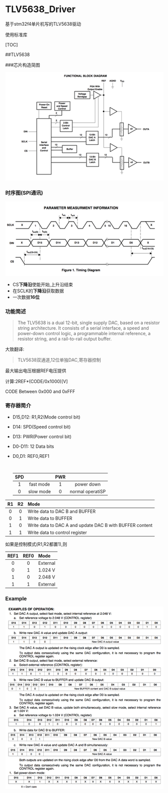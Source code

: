 # TLV5638_Driver

基于stm32f4单片机写的TLV5638驱动

使用标准库

[TOC]

##TLV5638

###芯片构造简图

![image-20180424213055979](https://github.com/Hehesheng/TLV5638_Driver/blob/master/README.assets/image-20180424213055979.png?raw=true)

### 时序图(SPI通讯)

![image-20180424213907834](https://github.com/Hehesheng/TLV5638_Driver/blob/master/README.assets/image-20180424213907834.png?raw=true)

- CS**下降沿**使能开始,上升沿结束
- 在SCLK的**下降沿**获取数据
- 一次数据**16位**

### 功能简述

> The TLV5638 is a dual 12-bit, single supply DAC, based on a resistor string architecture. It consists of a serial interface, a speed and power-down control logic, a programmable internal reference, a resistor string, and a rail-to-rail output buffer.

大致翻译:

> TLV5638双通道,12位单独DAC,寄存器控制

最大输出电压根据REF电压提供

计算:2REF*(CODE/0x1000)[V]

CODE Between 0x000 and 0xFFF

### 寄存器简介

- D15,D12: R1,R2(Mode control bit)

- D14: SPD(Speed control bit)

- D13: PWR(Power control bit)

- D0-D11: 12 Data bits

- D0,D1: REF0,REF1

  ​

  | SPD  |           | PWR  |                  |
  | :--: | :-------: | :--: | :--------------: |
  |  1   | fast mode |  1   |    power down    |
  |  0   | slow mode |  0   | normal operatiSP |

|  R1  |  R2  | Mode                                                     |
| :--: | :--: | :------------------------------------------------------- |
|  0   |  0   | Write data to DAC B and BUFFER                           |
|  0   |  1   | Write data to BUFFER                                     |
|  1   |  0   | Write data to DAC A and update DAC B with BUFFER content |
|  1   |  1   | Write data to control register                           |

如果是控制模式(R1,R2都置1),则

| REF1 | REF0 | Mode     |
| :--: | :--: | :------- |
|  0   |  0   | External |
|  0   |  1   | 1.024 V  |
|  1   |  0   | 2.048 V  |
|  1   |  1   | External |

### Example

![image-20180426193829287](https://github.com/Hehesheng/TLV5638_Driver/blob/master/README.assets/image-20180426193829287.png?raw=true)
